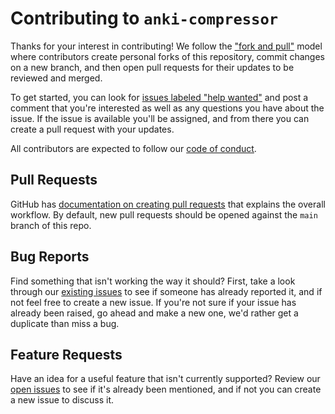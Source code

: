 # Contributing to `anki-compressor`

Thanks for your interest in contributing! We follow the ["fork and pull"](https://docs.github.com/en/free-pro-team@latest/github/collaborating-with-issues-and-pull-requests/about-collaborative-development-models) model where contributors create personal forks of this repository, commit changes on a new branch, and then open pull requests for their updates to be reviewed and merged.

To get started, you can look for [issues labeled "help wanted"](https://github.com/pjsier/anki-compressor/issues?q=is%3Aopen+is%3Aissue+label%3A%22help+wanted%22) and post a comment that you're interested as well as any questions you have about the issue. If the issue is available you'll be assigned, and from there you can create a pull request with your updates.

All contributors are expected to follow our [code of conduct](./CODE_OF_CONDUCT.md).

## Pull Requests

GitHub has [documentation on creating pull requests](https://docs.github.com/en/free-pro-team@latest/github/collaborating-with-issues-and-pull-requests/about-pull-requests) that explains the overall workflow. By default, new pull requests should be opened against the `main` branch of this repo.

## Bug Reports

Find something that isn't working the way it should? First, take a look through our [existing issues](https://github.com/pjsier/anki-compressor/issues) to see if someone has already reported it, and if not feel free to create a new issue. If you're not sure if your issue has already been raised, go ahead and make a new one, we'd rather get a duplicate than miss a bug.

## Feature Requests

Have an idea for a useful feature that isn't currently supported? Review our [open issues](https://github.com/pjsier/anki-compressor/issues) to see if it's already been mentioned, and if not you can create a new issue to discuss it.
